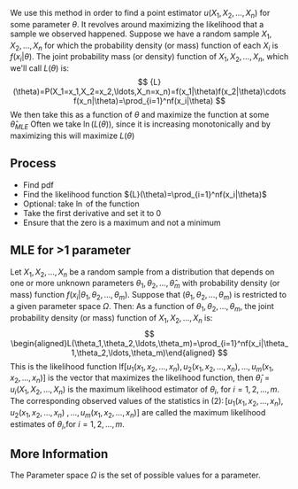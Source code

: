 We use this method in order to find a point estimator $u(X_{1},X_{2},\dots,X_n)$ for some parameter $\theta$. It revolves around maximizing the likelihood that a sample we observed happened.
Suppose we have a random sample $X_1,X_2,\ldots,X_n$ for which the probability density (or mass) function of each $X_{i}$ is $f( x_{i}|\theta) .$
 The joint probability mass (or density) function of $X_1,X_2,\ldots,X_n$, which we'll call $L(\theta)$ is:
$$
{L}(\theta)=P(X_1=x_1,X_2=x_2,\ldots,X_n=x_n)=f(x_1|\theta)f(x_2|\theta)\cdots f(x_n|\theta)=\prod_{i=1}^nf(x_i|\theta)
$$
We then take this as a function of $\theta$ and maximize the function at some $\hat{\theta}_{MLE}$
Often we take $\ln(L(\theta))$, since it is increasing monotonically and by maximizing this will maximize $L(\theta)$
## Process
- Find pdf
- Find the likelihood function ${L}(\theta)=\prod_{i=1}^nf(x_i|\theta)$
- Optional: take $\ln$ of the function
- Take the first derivative and set it to 0
- Ensure that the zero is a maximum and not a minimum
## MLE for >1 parameter
Let $X_1,X_2,\ldots,X_n$ be a random sample from a distribution that depends on one or more unknown parameters $\theta_1,\theta_2,\ldots,\hat{\theta}_m$ with probability density (or mass) function $f(x_{i}|\theta_{1},\theta_{2},\ldots,\theta_{m}).$
 Suppose that $(\theta_1,\theta_2,\ldots,\theta_m)$ is restricted to a given parameter space $\Omega$. Then:
 As a function of $\theta_1,\theta_2,\ldots,\theta_m$, the joint probability density (or mass) function of
 $X_{1}, X_{2}, \ldots , X_{n}\mathrm{~is: }$
$$
\begin{aligned}L(\theta_1,\theta_2,\ldots,\theta_m)=\prod_{i=1}^nf(x_i|\theta_1,\theta_2,\ldots,\theta_m)\end{aligned}
$$
This is the likelihood function If$[ u_1( x_1, x_2, \ldots , x_n) , u_2( x_1, x_2, \ldots , x_n) , \ldots , u_m( x_1, x_2, \ldots , x_n) ]$ is the vector that maximizes the likelihood function, then $\hat{\theta}_i=u_i(X_1,X_2,\ldots,X_n)$ is the maximum likelihood estimator of $\theta_i,$ for $i= 1, 2, \ldots , m.$
 The corresponding observed values of the statistics in $(2)\colon[u_1(x_1,x_2,\ldots,x_n),u_2(x_1,x_2,\ldots,x_n)$
 $,\ldots,u_m(x_1,x_2,\ldots,x_n)]$ are called the maximum likelihood estimates of $\theta_i,$for $i=1,2,\ldots,m.$
## More Information
The Parameter space $\Omega$ is the set of possible values for a parameter.